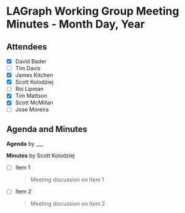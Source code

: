 # LAGraph Working Group Meeting Minutes - Month Day, Year

## Attendees
- [X] David Bader
- [ ] Tim Davis
- [X] James Kitchen
- [X] Scott Kolodziej
- [ ] Roi Lipman
- [X] Tim Mattson
- [X] Scott McMillan
- [ ] Jose Moreira

## Agenda and Minutes

**Agenda** by ___

**Minutes** by Scott Kolodziej

- [ ] Item 1
    > Meeting discussion on Item 1
- [ ] Item 2
    > Meeting discussion on Item 2
